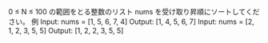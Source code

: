 0 ≤ N ≤ 100 の範囲をとる整数のリスト nums を受け取り昇順にソートしてください。
例
Input: nums = [1, 5, 6, 7, 4]
Output: [1, 4, 5, 6, 7]
Input: nums = [2, 1, 2, 3, 5, 5]
Output: [1, 2, 2, 3, 5, 5]
